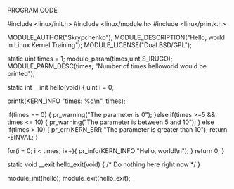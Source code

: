 PROGRAM CODE



#include <linux/init.h>
#include <linux/module.h>
#include <linux/printk.h>

MODULE_AUTHOR("Skrypchenko");
MODULE_DESCRIPTION("Hello, world in Linux Kernel Training");
MODULE_LICENSE("Dual BSD/GPL");

static uint times = 1;
module_param(times,uint,S_IRUGO);
MODULE_PARM_DESC(times, "Number of times helloworld would be printed");

static int __init hello(void)
{
  uint i = 0;

  printk(KERN_INFO "times: %d\n", times);

  if(times == 0) {
    pr_warning("The parameter is 0");
  }else if(times >=5 && times <= 10) {
    pr_warning("The parameter is between 5 and 10");
  } else if(times > 10) {
    pr_err(KERN_ERR "The parameter is greater than 10");
    return -EINVAL;
  }

  for(i = 0; i < times; i++){
    pr_info(KERN_INFO "Hello, world!\n");
  }
  return 0;
}


static void __exit hello_exit(void)
{
	/* Do nothing here right now */
}

module_init(hello);
module_exit(hello_exit);

